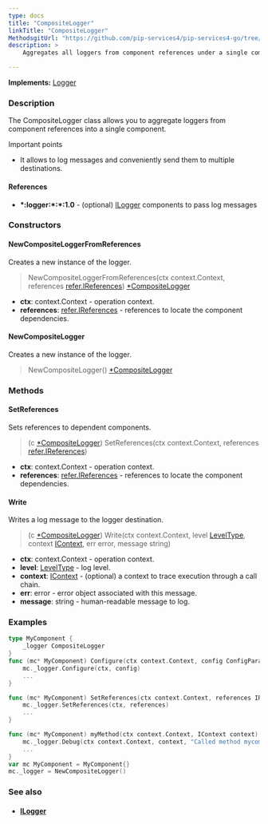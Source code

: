```yaml
---
type: docs
title: "CompositeLogger"
linkTitle: "CompositeLogger"
MethodsgitUrl: "https://github.com/pip-services4/pip-services4-go/tree/main/pip-services4-observability-go"
description: >
    Aggregates all loggers from component references under a single component.

---
```


**Implements:** [Logger](../logger)

### Description

The CompositeLogger class allows you to aggregate loggers from component references into a single component.

Important points

- It allows to log messages and conveniently send them to multiple destinations. 

#### References
- **\*:logger:\*:\*:1.0** - (optional) [ILogger](../ilogger) components to pass log messages


### Constructors

#### NewCompositeLoggerFromReferences
Creates a new instance of the logger.

> NewCompositeLoggerFromReferences(ctx context.Context, references [refer.IReferences](../../../components/refer/ireferences)) [*CompositeLogger]()

- **ctx**: context.Context - operation context.
- **references**: [refer.IReferences](../../../components/refer/ireferences) - references to locate the component dependencies.

#### NewCompositeLogger
Creates a new instance of the logger.

> NewCompositeLogger() [*CompositeLogger]()


### Methods

#### SetReferences
Sets references to dependent components.

> (c [*CompositeLogger]()) SetReferences(ctx context.Context, references [refer.IReferences](../../../components/refer/ireferences))

- **ctx**: context.Context - operation context.
- **references**: [refer.IReferences](../../../components/refer/ireferences) - references to locate the component dependencies.

#### Write
Writes a log message to the logger destination.

> (c [*CompositeLogger]()) Write(ctx context.Context, level [LevelType](../log_level), context [IContext](../../../components/context/icontext), err error, message string)

- **ctx**: context.Context - operation context.
- **level**: [LevelType](../log_level) - log level.
- **context**: [IContext](../../../components/context/icontext) - (optional) a context to trace execution through a call chain.
- **err**: error - error object associated with this message.
- **message**: string - human-readable message to log.


### Examples
```go
type MyComponent {
	_logger CompositeLogger
}
func (mc* MyComponent) Configure(ctx context.Context, config ConfigParams) {
	mc._logger.Configure(ctx, config)
	...
}

func (mc* MyComponent) SetReferences(ctx context.Context, references IReferences) {
	mc._logger.SetReferences(ctx, references)
	...
}

func (mc* MyComponent) myMethod(ctx context.Context, IContext context) {
	mc._logger.Debug(ctx context.Context, context, "Called method mycomponent.mymethod");
	...
}
var mc MyComponent = MyComponent{}
mc._logger = NewCompositeLogger()
```


### See also
- #### [ILogger](../ilogger)

